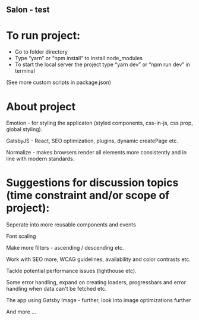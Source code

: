 ## Salon - test

# To run project:

- Go to folder directory
- Type “yarn” or “npm install” to install node_modules
- To start the local server the project type “yarn dev” or “npm run dev” in terminal

(See more custom scripts in package.json)

# About project

Emotion - for styling the applicaton (styled components, css-in-js, css prop, global styling).

GatsbyJS - React, SEO optimization, plugins, dynamic createPage etc.

Normalize - makes browsers render all elements more consistently and in line with modern standards.

# Suggestions for discussion topics (time constraint and/or scope of project):

Seperate into more reusable components and events

Font scaling

Make more filters - ascending / descending etc.

Work with SEO more, WCAG guidelines, availability and color contrasts etc.

Tackle potential performance issues (lighthouse etc).

Some error handling, expand on creating loaders, progressbars and error handling when data can't be fetched etc.

The app using Gatsby Image - further, look into image optimizations further

And more ...
